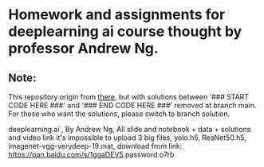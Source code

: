 # Homework and assignments for deeplearning ai course thought by professor Andrew Ng.
Note:
--
This repository origin from [there](https://github.com/robbertliu/deeplearning.ai-andrewNG), but with solutions between '### START CODE HERE ###' and '### END CODE HERE ###' removed at branch main. For those who want the solutions, please switch to branch solution.

deeplearning.ai , By Andrew Ng, All slide and notebook + data + solutions and video link
it's impossible to upload 3 big files, yolo.h5, ResNet50.h5, imagenet-vgg-verydeep-19.mat, 
download from link: https://pan.baidu.com/s/1ggaDEV5 password:o7rb